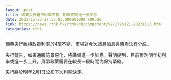 ```yaml
---
layout: post
title: 瑞典央行維持利率不變　明年初或進一步加息
date: 2023-11-23 17:55:03.000000000 +08:00
link: https://news.rthk.hk/rthk/ch/component/k2/1729121-20231123.htm
categories: rthk
---
```


瑞典央行維持政策利率於4厘不變，市場對今次議息加息與否看法有分歧。

央行警告，如果通脹前景惡化，將準備進一步加息。聲明提到，目前預測明年初利率或進一步上升，貨幣政策需要在較長一段時間內保持緊縮。

央行將於明年2月1日公布下次利率決定。
